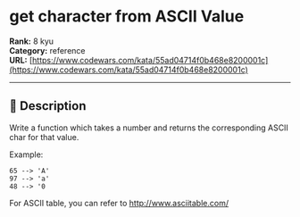 # get character from ASCII Value

**Rank:** 8 kyu  
**Category:** reference  
**URL:** [https://www.codewars.com/kata/55ad04714f0b468e8200001c](https://www.codewars.com/kata/55ad04714f0b468e8200001c)

---

## 📝 Description

Write a function which takes a number and returns the corresponding ASCII char for that value.

Example: 

```
65 --> 'A'
97 --> 'a'
48 --> '0
```

For ASCII table, you can refer to http://www.asciitable.com/
